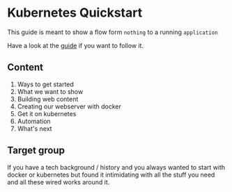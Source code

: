 # Kubernetes Quickstart

This guide is meant to show a flow form `nothing` to a running `application`

Have a look at the [guide](https://expire163.github.io/k8s-quickstart/index.html) if you want to follow it.

## Content

1. Ways to get started
1. What we want to show
1. Building web content
1. Creating our webserver with docker
1. Get it on kubernetes
1. Automation
1. What's next



## Target group

If you have a tech background / history and you always wanted to start with docker or kubernetes but found it intimidating with all the stuff you need and all these wired works around it.
